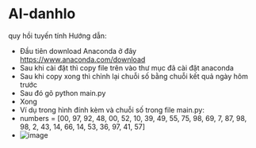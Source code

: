 # AI-danhlo
quy hồi tuyến tính
Hướng dẫn:
- Đầu tiên download Anaconda ở đây https://www.anaconda.com/download
- Sau khi cài đặt thì copy file trên vào thư mục đã cài đặt anaconda
- Sau khi copy xong thì chỉnh lại chuỗi số bằng chuỗi kết quả ngày hôm trước
- Sau đó gõ python main.py
- Xong
- Ví dụ trong hình đính kèm và chuỗi số trong file main.py:
- numbers = [00, 97, 92, 48, 00, 52, 10, 39, 49, 55, 75, 98, 69, 7, 87, 98, 98, 2, 43, 14, 66, 14, 53, 36, 97, 41, 57]
- ![image](https://github.com/huyremy/AI-danhlo/assets/2125897/2759f222-1179-4f02-8dea-d1040c0a285e)

